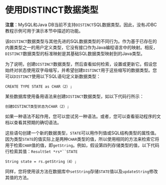# 使用DISTINCT数据类型

**注意**：MySQL和Java DB当前不支持`DISTINCT`SQL数据类型。因此，没有JDBC教程示例可用于演示本节中描述的功能。

该`DISTINCT`数据类型与其他先进的SQL数据类型的不同行为。作为基于已存在的内置类型之一的用户定义类型，它没有接口作为Java编程语言中的映射。相反，`DISTINCT`数据类型的标准映射是其基础SQL数据类型映射到的Java类型。

为了说明，创建`DISTINCT`数据类型，然后查看如何检索，设置或更新它。假设您始终对状态使用双字母缩写，并希望创建`DISTINCT`用于这些缩写的数据类型。您可以`DISTINCT`使用以下SQL语句定义新数据类型：

```
CREATE TYPE STATE as CHAR（2）;
```

某些数据库使用备用语法来创建`DISTINCT`数据类型，如以下代码行所示：

```
创建DISTINCT类型状态为CHAR（2）;
```

如果一种语法不起作用，您可以尝试另一种语法。或者，您可以查看驱动程序的文档以查看其预期的确切语法。

这些语句创建一个新的数据类型，`STATE`可以用作列值或SQL结构类型的属性值。因为类型`STATE`的值实际上是两种`CHAR`类型的值，所以使用相同的方法来检索它将用于检索`CHAR`值的值，即`getString`。例如，假设第四列存储类型的值，以下代码行检索其值：`ResultSet *rs*``STATE`

```
String state = rs.getString（4）;
```

同样，您将使用该方法在数据库中`setString`存储`STATE`值以及`updateString`修改其值的方法。